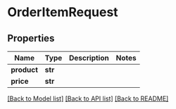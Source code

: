 # OrderItemRequest


## Properties
Name | Type | Description | Notes
------------ | ------------- | ------------- | -------------
**product** | **str** |  | 
**price** | **str** |  | 

[[Back to Model list]](../README.md#documentation-for-models) [[Back to API list]](../README.md#documentation-for-api-endpoints) [[Back to README]](../README.md)


